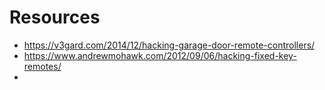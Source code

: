 # Resources

- https://v3gard.com/2014/12/hacking-garage-door-remote-controllers/
- https://www.andrewmohawk.com/2012/09/06/hacking-fixed-key-remotes/
- 
